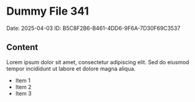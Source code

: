 # Dummy File 341

Date: 2025-04-03
ID: B5C8F2B6-B461-4DD6-9F6A-7D30F69C3537

## Content

Lorem ipsum dolor sit amet, consectetur adipiscing elit.
Sed do eiusmod tempor incididunt ut labore et dolore magna aliqua.

* Item 1
* Item 2
* Item 3

